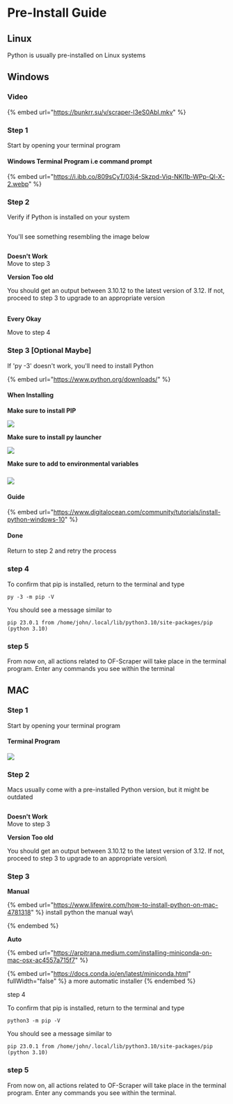 # Pre-Install Guide

## Linux

Python is usually pre-installed on Linux systems

## Windows

### Video

{% embed url="https://bunkrr.su/v/scraper-l3eS0Abl.mkv" %}

### Step 1

Start by opening your terminal program



#### Windows Terminal Program i.e command prompt

{% embed url="https://i.ibb.co/809sCyT/03j4-Skzpd-Viq-NKl1b-WPp-Ql-X-2.webp" %}

### Step 2

Verify if Python is installed on your system

<figure><img src="../.gitbook/assets/image (4) (1).png" alt=""><figcaption></figcaption></figure>

You'll see something resembling the image below

<figure><img src="../.gitbook/assets/image (9).png" alt=""><figcaption></figcaption></figure>

**Doesn't Work**\
Move to step 3

**Version Too old**

You should get an output between 3.10.12 to the latest version of 3.12. If not, proceed to step 3 to upgrade to an appropriate version

\
**Every Okay**

Move to step 4

### Step 3 \[Optional Maybe]

If 'py -3' doesn't work, you'll need to install Python

{% embed url="https://www.python.org/downloads/" %}

#### When Installing

**Make sure to install PIP**

![](<../.gitbook/assets/image (4).png>)

**Make sure to install py launcher**

![](<../.gitbook/assets/image (4).png>)

**Make sure to add to environmental variables**

### ![](<../.gitbook/assets/image (7).png>)



#### Guide

{% embed url="https://www.digitalocean.com/community/tutorials/install-python-windows-10" %}

#### Done

Return to step 2 and retry the process



### step 4

To confirm that pip is installed, return to the terminal and type

```
py -3 -m pip -V
```

You should see a message similar to

```
pip 23.0.1 from /home/john/.local/lib/python3.10/site-packages/pip (python 3.10)

```

### &#x20;step 5

From now on, all actions related to OF-Scraper will take place in the terminal program. Enter any commands you see within the terminal

## MAC&#x20;

###

### Step 1

Start by opening your terminal program

#### Terminal Program

![](<../.gitbook/assets/image (2) (1).png>)

### Step 2

Macs usually come with a pre-installed Python version, but it might be outdated

<figure><img src="../.gitbook/assets/image (11).png" alt=""><figcaption></figcaption></figure>

**Doesn't Work**\
Move to step 3

**Version Too old**

You should get an output between 3.10.12 to the latest version of 3.12. If not, proceed to step 3 to upgrade to an appropriate version\


### Step 3

**Manual**

{% embed url="https://www.lifewire.com/how-to-install-python-on-mac-4781318" %}
install python the manual way\

{% endembed %}

**Auto**



{% embed url="https://arpitrana.medium.com/installing-miniconda-on-mac-osx-ac4557a715f7" %}

{% embed url="https://docs.conda.io/en/latest/miniconda.html" fullWidth="false" %}
a more automatic installer
{% endembed %}

step 4

To confirm that pip is installed, return to the terminal and type

```
python3 -m pip -V
```

You should see a message similar to

```
pip 23.0.1 from /home/john/.local/lib/python3.10/site-packages/pip (python 3.10)

```

### &#x20;step 5

From now on, all actions related to OF-Scraper will take place in the terminal program. Enter any commands you see within the terminal.
